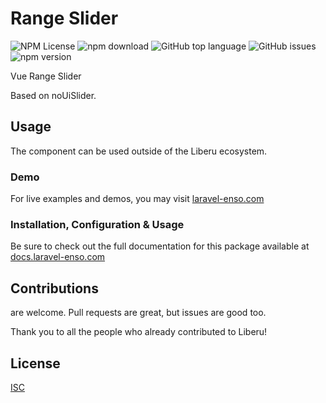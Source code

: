 # Range Slider

![NPM License](https://img.shields.io/npm/l/@enso-ui/range-slider.svg)
![npm download](https://img.shields.io/npm/dm/@enso-ui/range-slider.svg)
![GitHub top language](https://img.shields.io/github/languages/top/enso-ui/range-slider.svg)
![GitHub issues](https://img.shields.io/github/issues/enso-ui/range-slider.svg)
![npm version](https://img.shields.io/npm/v/@enso-ui/range-slider.svg)

Vue Range Slider

Based on noUiSlider.
## Usage

The component can be used outside of the Liberu ecosystem.

### Demo

For live examples and demos, you may visit [laravel-enso.com](https://www.laravel-enso.com)

### Installation, Configuration & Usage

Be sure to check out the full documentation for this package available at [docs.laravel-enso.com](https://docs.laravel-enso.com/frontend/accessories.html)

## Contributions

are welcome. Pull requests are great, but issues are good too.

Thank you to all the people who already contributed to Liberu!

## License

[ISC](https://opensource.org/licenses/ISC)

